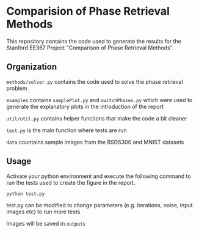 # Comparision of Phase Retrieval Methods

This repository contains the code used to generate the results for the Stanford EE367 Project "Comparison of Phase Retrieval Methods".

## Organization
`methods/solver.py` contains the code used to solve the phase retrieval problem 

`examples` contains `samplePlot.py` and `switchPhases.py` which were used to generate the explanatory plots in the introduction of the report

`util/util.py` contains helper functions that make the code a bit cleaner

`test.py` is the main function where tests are run

`data` countains sample images from the BSDS300 and MNIST datasets

## Usage 
Activate your python environment and execute the following command to run the tests used to create the figure in the report. 

``` sh
python test.py
```

test.py can be modified to change parameters (e.g. iterations, noise, input images etc) to run more tests

Images will be saved in `outputs`
